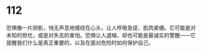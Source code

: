 # 112
恐惧像一片阴影，悄无声息地缠绕在心头，让人呼吸急促、肌肉紧绷。它可能是对未知的担忧，或是对失去的害怕。恐惧让人退缩，却也可能是最诚实的警醒——它提醒我们什么是真正重要的，以及在面对危险时如何保护自己。
